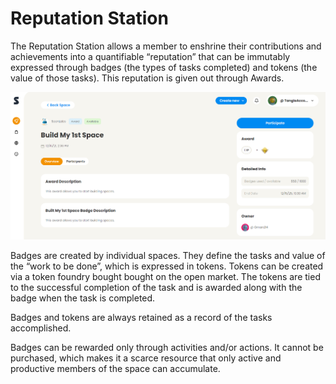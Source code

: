 # Reputation Station

The Reputation Station allows a member to enshrine their contributions and achievements into a quantifiable “reputation” that can be immutably expressed through badges (the types of tasks completed) and tokens (the value of those tasks). This reputation is given out through Awards.

![](<../../.gitbook/assets/image (9) (1) (2).png>)

Badges are created by individual spaces. They define the tasks and value of the “work to be done”, which is expressed in tokens. Tokens can be created via a token foundry bought bought on the open market. The tokens are tied to the successful completion of the task and is awarded along with the badge when the task is completed.

Badges and tokens are always retained as a record of the tasks accomplished.

Badges can be rewarded only through activities and/or actions. It cannot be purchased, which makes it a scarce resource that only active and productive members of the space can accumulate.
